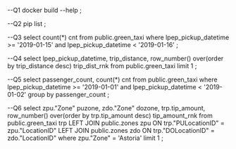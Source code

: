 --Q1
docker build --help
;

--Q2
pip list
;

--Q3
select count(*) cnt
from public.green_taxi
where lpep_pickup_datetime >= '2019-01-15' and lpep_pickup_datetime < '2019-01-16'
;


--Q4
select lpep_pickup_datetime, trip_distance, row_number() over(order by trip_distance desc) trip_dist_rnk
from public.green_taxi
limit 1
;


--Q5
select passenger_count, count(*) cnt
from public.green_taxi
where lpep_pickup_datetime >= '2019-01-01' and lpep_pickup_datetime < '2019-01-02'
group by passenger_count
;


--Q6
select zpu."Zone" puzone, zdo."Zone" dozone, trp.tip_amount,
	row_number() over(order by trp.tip_amount desc) tip_amount_rnk
from 
	public.green_taxi trp
		LEFT JOIN public.zones zpu
		ON trp."PULocationID" = zpu."LocationID"
			LEFT JOIN public.zones zdo
			ON trp."DOLocationID" = zdo."LocationID"
where
	zpu."Zone" = 'Astoria'
limit 1
;